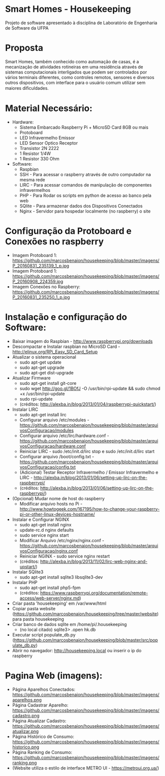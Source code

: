 # Smart Homes - Housekeeping
  Projeto de software apresentado à disciplina de Laboratório de Engenharia de Software da UFPA
  
# Proposta
  Smart Homes, também conhecido como automação de casas, é a mecanização de atividades rotineiras em uma residência através de sistemas 
  computacionais interligados que podem ser controlados por vários terminais diferentes, como controles remotos, sensores e diversos 
  outros dispositivos, com interface para o usuário comum utilizar sem maiores diﬁculdades. 
  
# Material Necessário:
  * Hardware:
    * Sistema Embarcado Raspberry Pi + MicroSD Card 8GB ou mais
    * Protoboard
    * LED Infravermelho Emissor
    * LED Sensor Optico Receptor
    * Transistor 2N 2222
    * 1 Resistor 1/4W
    * 1 Resistor 330 Ohm
  * Software:
    * Raspbian
    * SSH - Para acessar o raspberry através de outro computador na mesma rede
    * LIRC - Para acessar comandos de manipulação de componentes infravermelhos
    * PHP - Para Rodar os scripts em python de acesso ao banco pela web
    * SQlite - Para armazenar dados dos Dispositivos Conectados
    * Nginx - Servidor para hospedar localmente (no raspberry) o site

# Configuração da Protoboard e Conexões no raspberry
  * Imagem Protoboard 1: https://github.com/marcosbenaion/housekeeping/blob/master/imagens/P_20160831_235139_1_p.jpg
  * Imagem Protoboard 1: https://github.com/marcosbenaion/housekeeping/blob/master/imagens/P_20160908_224359.jpg
  * Imagem Conexões no Raspberry: https://github.com/marcosbenaion/housekeeping/blob/master/imagens/P_20160831_235250_1_p.jpg
  
# Instalação e configuração do Software:
  * Baixar imagem do Raspbian - http://www.raspberrypi.org/downloads
  * Descompactar e Instalar raspbian no MicroSD Card - http://elinux.org/RPi_Easy_SD_Card_Setup
  * Atualizar o sistema operacional
    * sudo apt-get update
    * sudo apt-get upgrade
    * sudo apt-get dist-upgrade
  * Atualizar Firmware
    * sudo apt-get install git-core
    * sudo wget http://goo.gl/1BOfJ -O /usr/bin/rpi-update && sudo chmod +x /usr/bin/rpi-update
    * sudo rpi-update
    * (créditos: http://alexba.in/blog/2013/01/04/raspberrypi-quickstart/)
  * Instalar LIRC
    * sudo apt-get install lirc
    * Configurar arquivo /etc/modules - https://github.com/marcosbenaion/housekeeping/blob/master/arquivosConfiguracao/modules
    * Configurar arquivo /etc/lirc/hardware.conf - https://github.com/marcosbenaion/housekeeping/blob/master/arquivosConfiguracao/hardware.conf
    * Reiniciar LIRC - sudo /etc/init.d/lirc stop e sudo /etc/init.d/lirc start
    * Configurar arquivo /boot/config.txt - https://github.com/marcosbenaion/housekeeping/blob/master/arquivosConfiguracao/config.txt
    * (Adicional) Testar Receptor Infravermelho / Emissor Infravermelho e LIRC - http://alexba.in/blog/2013/01/06/setting-up-lirc-on-the-raspberrypi/
    * (créditos: http://alexba.in/blog/2013/01/06/setting-up-lirc-on-the-raspberrypi/)
  * (Opcional) Mudar nome de host do raspberry
    * Modificar arquivo hosts no Pi - http://www.howtogeek.com/167195/how-to-change-your-raspberry-pi-or-other-linux-devices-hostname/
  * Instalar e Configurar NGINX
    * sudo apt-get install nginx
    * update-rc.d nginx defaults
    * sudo service nginx start
    * Modificar Arquivo /etc/nginx/nginx.conf - https://github.com/marcosbenaion/housekeeping/blob/master/arquivosConfiguracao/nginx.conf
    * Reiniciar NGINX - sudo service nginx restart
    * (créditos: http://alexba.in/blog/2013/11/02/lirc-web-nginx-and-upstart/)
  * Instalar SQlite3
    * sudo apt-get install sqlite3 libsqlite3-dev
  * Instalar PHP
    * sudo apt-get install php5-fpm
    * (créditos: https://www.raspberrypi.org/documentation/remote-access/web-server/nginx.md)
  * Criar pasta 'housekeeping' em /var/www/html
  * Copiar pasta website (https://github.com/marcosbenaion/housekeeping/tree/master/website) para pasta housekeeping
  * Criar banco de dados sqlite em /home/pi/.housekeeping
    * (no local citado) sqlite3> .open hk.db
  * Executar script populate_db.py (https://github.com/marcosbenaion/housekeeping/blob/master/src/populate_db.py)
  * Abrir no navegador: http://housekeeping.local ou inserir o ip do raspberry

# Pagina Web (imagens):
  * Página Aparelhos Conectados: https://github.com/marcosbenaion/housekeeping/blob/master/imagens/aparelhos.png
  * Página Cadastrar Aparelho: https://github.com/marcosbenaion/housekeeping/blob/master/imagens/cadastro.png
  * Página Atualizar Cadastro: https://github.com/marcosbenaion/housekeeping/blob/master/imagens/atualizar.png
  * Página Histórico de Consumo: https://github.com/marcosbenaion/housekeeping/blob/master/imagens/historico.png
  * Página Ranking de Consumo: https://github.com/marcosbenaion/housekeeping/blob/master/imagens/ranking.png
  * (Website utiliza o estilo de interface METRO UI - https://metroui.org.ua/)
